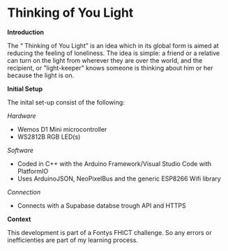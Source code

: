 # Thinking of You Light


**Introduction**

The “ Thinking of You Light”  is an idea which in its global form is aimed at reducing the feeling of loneliness. The idea is simple: a friend 
or a relative can turn on the light from wherever they are over the world, and the recipient, or "light-keeper" knows someone is 
thinking about him or her because the light is on. 

**Initial Setup**

The inital set-up consist of the following:


*Hardware*
- Wemos D1 Mini microcontroller
- WS2812B RGB LED(s)

*Software*
- Coded in C++ with the Arduino Framework/Visual Studio Code with PlatformIO
- Uses ArduinoJSON, NeoPixelBus and the generic ESP8266 Wifi library

*Connection*
- Connects with a Supabase databse trough API and HTTPS




**Context**

This development is part of a Fontys FHICT challenge. So any errors or inefficienties are part of my learning process. 
